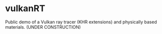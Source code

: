# vulkanRT
Public demo of a Vulkan ray tracer (KHR extensions) and physically based materials. (UNDER CONSTRUCTION)
